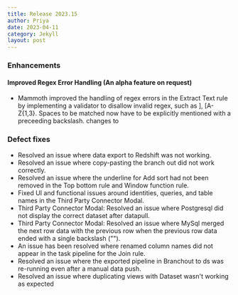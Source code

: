 ```yaml
---
title: Release 2023.15
author: Priya
date: 2023-04-11
category: Jekyll
layout: post
---
```


### Enhancements
#### Improved Regex Error Handling (An alpha feature on request)
* Mammoth improved the handling of regex errors in the Extract Text rule by implementing a validator to disallow invalid regex, such as ], [A-Z{1,3}. Spaces to be matched now have to be explicitly mentioned with a preceeding backslash. <space> changes to <backslash><space>


### Defect fixes

* Resolved an issue where data export to Redshift was not working.
* Resolved an issue where copy-pasting the branch out did not work correctly.
* Resolved an issue where the underline for Add sort had not been removed in the Top bottom rule and Window function rule.
* Fixed UI and functional issues around identities, queries, and table names in the Third Party Connector Modal.
* Third Party Connector Modal: Resolved an issue where  Postgresql did not display the correct dataset after datapull.
* Third Party Connector Modal: Resolved an issue where MySql merged the next row data with the previous row when the previous row data ended with a single backslash ("\").
* An issue has been resolved where renamed column names did not appear in the task pipeline for the Join rule.
* Resolved an issue where the exported pipeline in Branchout to ds was re-running even after a manual data push.
* Resolved an issue where duplicating views with Dataset wasn't working as expected

